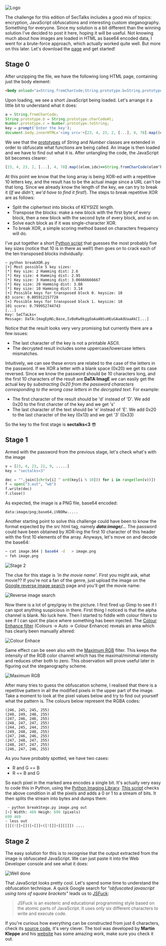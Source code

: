![Logo](/assets/images/sectalks8-0.jpg)

The challenge for this edition of SecTalks includes a good mix of topics: encryption, JavaScript obfuscations and interesting custom steganography. Something for everyone. Since my solution is a bit different than the winning solution I've decided to post it here, hoping it will be useful. Not knowing much about how images are loaded in HTML as base64 encoded data, I went for a brute-force approach, which actually worked quite well. But more on this later. Let's download the [page](/files/page.zip) and get started!

## Stage 0

After unzipping the file, we have the following long HTML page, containing just the body element:
```html
<body onload="a=String.fromCharCode;String.prototype.b=String.prototype.charCodeAt;Number.prototype.c=Number.prototype.toString;key=prompt('Enter the key');document.body.innerHTML='<img src='+[23, 4, 23, 2, [...], 4, 78].map((e,i)=>a(e^key[i%10].b(0).c(10))).join('')+' />';"></body>
```

Upon loading, we see a short JavaScript being loaded. Let's arrange it a little bit to understand what it does:

```javascript
a = String.fromCharCode;                                 
String.prototype.b = String.prototype.charCodeAt;
Number.prototype.c = Number.prototype.toString;
key = prompt('Enter the key');
document.body.innerHTML='<img src='+[23, 4, 23, 2, [...], 4, 78].map((e,i)=>a(e^key[i%10].b(0).c(10))).join('')+' />';
```
We see that the [prototypes](https://developer.mozilla.org/en/docs/Web/JavaScript/Reference/Global_Objects/Object/prototype) of _String_ and _Number_ classes are extended in order to obfuscate what functions are being called. An image is then loaded and we have to find out what it is. After untangling the code, the JavaScript bit becomes clearer:

```javascript
[23, 4, 23, 2, [...], 4, 78].map((elem,idx)=>String.fromCharCode(elem^key[idx%10].charcodeAt(0).toString(10))).join('')
```

At this point we know that the long array is being XOR-ed with a repetitive 10 letters key, and the result has to be the actual image since a URL can't be that long. Since we already know the length of the key, we can try to break it (_If we didn't, we'd have to find it first!_). The steps to break repetitive XOR are as follows:

 * Split the ciphertext into blocks of KEYSIZE length.
 * Transpose the blocks: make a new block with the first byte of every block, then a new block with the second byte of every block, and so on.
 * Solve each block as if it was single-character XOR. 
 * To break XOR, a simple scoring method based on characters frequency will do. 
 
I've put together a short [Python script](/files/breakXOR.py) that guesses the most probably five key sizes (notice that 10 is in there as well!) then goes on to crack each of the ten transposed blocks individually:
```
~ python breakXOR.py
[+] Most possible 5 key sizes: 
[*] Key size: 2 Hamming dist: 2.6
[*] Key size: 4 Hamming dist: 2.95
[*] Key size: 3 Hamming dist: 3.06666666667
[*] Key size: 20 Hamming dist: 3.08
[*] Key size: 10 Hamming dist: 3.14
[+] Possible keys for transposed block 0. keysize: 10
83 score: 0.805912157728
[+] Possible keys for transposed block 1. keysize: 10
101 score: 0.799952744743
[...]
Key: SeCTaLks<
Message: DaTA:ImagEpNG;Base,IvBoRw0kggOaAaANSuHEuGAaAdUaaAkC[...]
```

Notice that the result looks very very promising but currently there are a few issues:
* The last character of the key is not a printable ASCII.
* The decrypted result includes some uppercase/lowercase letters mismatches. 

Intuitively, we can see these errors are related to the case of the letters in the password. If we XOR a letter with a blank space (0x20) we get its case reversed. Since we know the password should be 10 characters long, and the first 10 characters of the result are **DaTA:ImagE** we can easily get the actual key by _substracting 0x20 from the password characters corresponding to the wrong case letters in the decrypted text_. For example:

* The first character of the result should be 'd' instead of 'D'. We add 0x20 to the first charcter of the key and we get 's'
* The last character of the text should be 'e' instead of 'E'. We add 0x20 to the last character of the key (0x13) and we get '3' (0x33)

So the key to the first stage is **sectalks<3** :sunglasses:

## Stage 1

Armed with the password from the previous stage, let's check what's with the image

```python
v = [23, 4, 23, 21, 9, .....]
key = "sectalks<3"

dec = "".join([chr(v[i] ^ ord(key[i % 10])) for i in range(len(v))])
f = open("3.out", "wb")
f.write(dec)
f.close()
```

As expected, the image is a PNG file, base64 encoded:

```
data:image/png;base64,iVBORw.....
```

Another starting point to solve this challenge could have been to know the format expected by the _src_ html tag, namely **_data:image/.._**. The password could have been obtained by XOR-ing the first 10 character of this header with the first 10 elements of the array. Anyways, let's move on and decode the base64:

```bash
~ cat image.b64 | base64 -d   > image.png
~ feh image.png
```
![Stage 2](/assets/images/sectalks8-1.png)

The clue for this stage is _'in the movie name'_. First you might ask, what movie?? If you're not a fan of the genre, just upload the image on the [Google reverse image search](https://images.google.com/) page and you'll get the movie name:

![Reverse image search](/assets/images/sectalks8-2.png)

Now there is a lot of grey/gray in the picture. I first fired up Gimp to see if I can spot anything suspicious in there. First thing I noticed is that the alpha channel is blank. No luck here. Then I started to fiddle with colour filters to see if I can spot the place where something has been injected.  The [Colour Enhance filter](https://docs.gimp.org/en/plug-in-color-enhance.html) (Colours -> Auto -> Colour Enhance) reveals an area which has clearly been manually altered:

![Colour Enhace](/assets/images/sectalks8-3.png)

Same effect can be seen also with the [Maximum RGB](https://docs.gimp.org/en/plug-in-max-rgb.html) filter. This keeps the intensity of the RGB color channel which has the maximal/minimal intensity and reduces other both to zero. This observation will prove useful later in figuring out the steganography scheme.

![Maximum RGB](/assets/images/sectalks8-4.png)

After many tries to guess the obfuscation scheme, I realised that there is a repetitive pattern in all the modified pixels in the upper part of the image. Take a moment to look at the pixel values below and try to find out yourself what the pattern is. The colours below represent the RGBA codes:

```
(246, 245, 245, 255)
(248, 249, 248, 255)
(247, 246, 246, 255)
(248, 247, 247, 255)
(244, 245, 244, 255)
(249, 248, 248, 255)
(247, 246, 246, 255)
(247, 248, 247, 255)
(248, 247, 247, 255)
(246, 247, 246, 255)
```

As you have probably spotted, we have two cases:
* R and G == B
* R == B and G

So each pixel in the marked area encodes a single bit. It's actually very easy to code this in Python, using the [Python Imaging Library](http://www.pythonware.com/products/pil/). [This script](/files/breakStego.py) checks the above condition in all the pixels and adds a 0 or 1 to a stream of bits. It then splits the stream into bytes and dumps them:

```python
 ~ python breakStego.py image.png out
[+] Width: 469 Heigh: 699 (pixels)
699 469
~ less out
[][(![]+[])[+[]]+([![]]+[][[]]) ....
```

## Stage 2

The easy solution for this is to recognise that the output extracted from the image is obfuscated JavaScript. We can just paste it into the Web Developer console and see what it does:

![Well done](/assets/images/sectalks8-5.png)

That JavaScript looks pretty cool. Let's spend some time to understand the obfuscation technique. A quick Google search for _"obfuscated javascript using tons of square brackets"_ leads us to [JSFuck](http://www.jsfuck.com):

> JSFuck is an esoteric and educational programming style based on the atomic parts of JavaScript. It uses only six different characters to write and execute code.

If you're curious how everything can be constructed from just 6 characters, check its [source code](https://github.com/aemkei/jsfuck/blob/master/jsfuck.js), it's very clever. The tool was developed by **Martin Kleppe** and his [website](http://aem1k.com) has some amazing work, make sure you check it out.
